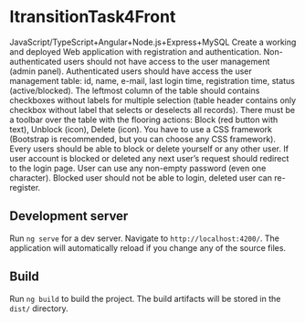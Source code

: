 # ItransitionTask4Front

JavaScript/TypeScript+Angular+Node.js+Express+MySQL
Create a working and deployed Web application with registration and authentication.
Non-authenticated users should not have access to the user management (admin panel).
Authenticated users should have access the user management table: id, name, e-mail, last login time, registration time, status (active/blocked).
The leftmost column of the table should contains checkboxes without labels for multiple selection (table header contains only checkbox without label that selects or deselects all records).
There must be a toolbar over the table with the flooring actions: Block (red button with text), Unblock (icon), Delete (icon).
You have to use a CSS framework (Bootstrap is recommended, but you can choose any CSS framework).
Every users should be able to block or delete yourself or any other user.
If user account is blocked or deleted any next user’s request should redirect to the login page.
User can use any non-empty password (even one character).
Blocked user should not be able to login, deleted user can re-register.

## Development server

Run `ng serve` for a dev server. Navigate to `http://localhost:4200/`. The application will automatically reload if you change any of the source files.

## Build

Run `ng build` to build the project. The build artifacts will be stored in the `dist/` directory.
